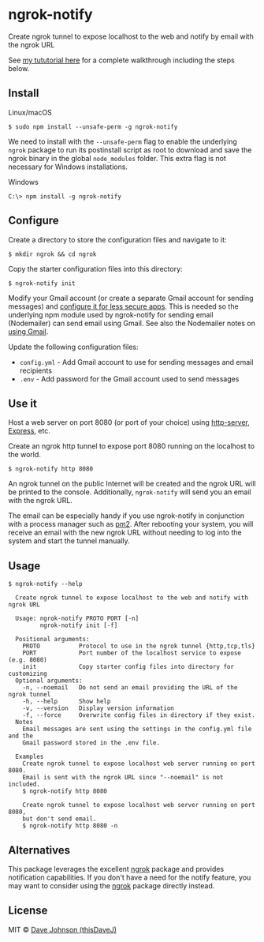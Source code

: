 # ngrok-notify

Create ngrok tunnel to expose localhost to the web and notify by email with the ngrok URL

See [my tututorial here](https://thisdavej.com/how-to-host-a-raspberry-pi-web-server-on-the-internet-with-ngrok/) for a complete walkthrough including the steps below.

## Install

Linux/macOS

```
$ sudo npm install --unsafe-perm -g ngrok-notify
```

We need to install with the `--unsafe-perm` flag to enable the underlying `ngrok` package to run its postinstall script as root to download and save the ngrok binary in the global `node_modules` folder.  This extra flag is not necessary for Windows installations.

Windows

```
C:\> npm install -g ngrok-notify
```

## Configure

Create a directory to store the configuration files and navigate to it:

```shell
$ mkdir ngrok && cd ngrok
```

Copy the starter configuration files into this directory:

```shell
$ ngrok-notify init
```

Modify your Gmail account (or create a separate Gmail account for sending messages) and [configure it for less secure apps](https://support.google.com/accounts/answer/6010255).  This is needed so the underlying npm module used by ngrok-notify for sending email (Nodemailer) can send email using Gmail.  See also the Nodemailer notes on [using Gmail](https://community.nodemailer.com/using-gmail/).

Update the following configuration files:

- `config.yml` - Add Gmail account to use for sending messages and email recipients
- `.env` - Add password for the Gmail account used to send messages

## Use it

Host a web server on port 8080 (or port of your choice) using [http-server](https://www.npmjs.com/package/http-server), [Express](https://www.npmjs.com/package/express), etc.

Create an ngrok http tunnel to expose port 8080 running on the localhost to the world.

```shell
$ ngrok-notify http 8080
```

An ngrok tunnel on the public Internet will be created and the ngrok URL will be printed to the console.  Additionally, `ngrok-notify` will send you an email with the ngrok URL.

The email can be especially handy if you use ngrok-notify in conjunction with a process manager such as [pm2](http://pm2.keymetrics.io/).  After rebooting your system, you will receive an email with the new ngrok URL without needing to log into the system and start the tunnel manually.

## Usage

```
$ ngrok-notify --help

  Create ngrok tunnel to expose localhost to the web and notify with ngrok URL

  Usage: ngrok-notify PROTO PORT [-n]
         ngrok-notify init [-f]

  Positional arguments:
    PROTO           Protocol to use in the ngrok tunnel {http,tcp,tls}
    PORT            Port number of the localhost service to expose (e.g. 8080)
    init            Copy starter config files into directory for customizing
  Optional arguments:
    -n, --noemail   Do not send an email providing the URL of the ngrok tunnel
    -h, --help      Show help
    -v, --version   Display version information
    -f, --force     Overwrite config files in directory if they exist.
  Notes
    Email messages are sent using the settings in the config.yml file and the
    Gmail password stored in the .env file.

  Examples
    Create ngrok tunnel to expose localhost web server running on port 8080.
    Email is sent with the ngrok URL since "--noemail" is not included.
    $ ngrok-notify http 8080

    Create ngrok tunnel to expose localhost web server running on port 8080,
    but don't send email.
    $ ngrok-notify http 8080 -n
```

## Alternatives

This package leverages the excellent [ngrok](https://www.npmjs.com/package/ngrok) package and provides notification capabilities.  If you don't have a need for the notify feature, you may want to consider using the [ngrok](https://www.npmjs.com/package/ngrok) package directly instead.

## License

MIT © [Dave Johnson (thisDaveJ)](http://thisdavej.com)
